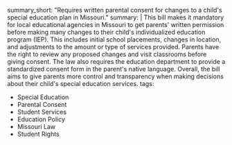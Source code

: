 summary_short: "Requires written parental consent for changes to a child's special education plan in Missouri."
summary: |
  This bill makes it mandatory for local educational agencies in Missouri to get parents' written permission before making many changes to their child's individualized education program (IEP). This includes initial school placements, changes in location, and adjustments to the amount or type of services provided. Parents have the right to review any proposed changes and visit classrooms before giving consent. The law also requires the education department to provide a standardized consent form in the parent's native language. Overall, the bill aims to give parents more control and transparency when making decisions about their child's special education services.
tags:
  - Special Education
  - Parental Consent
  - Student Services
  - Education Policy
  - Missouri Law
  - Student Rights

